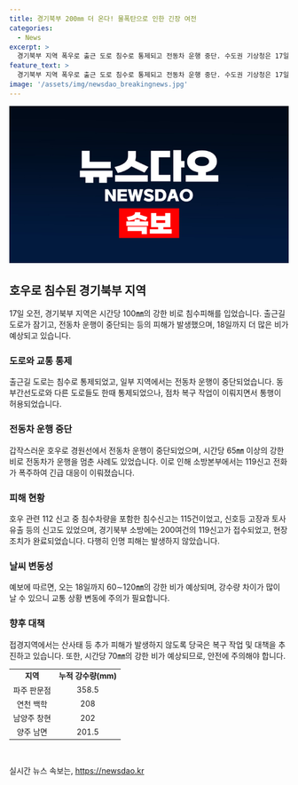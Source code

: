 ```yaml
---
title: 경기북부 200㎜ 더 온다! 물폭탄으로 인한 긴장 여전
categories:
  - News
excerpt: >
  경기북부 지역 폭우로 출근 도로 침수로 통제되고 전동차 운행 중단. 수도권 기상청은 17일부터 18일까지 200mm 이상의 비로 호우경보. 도로 통제, 전동차 운행 중단에 따른 교통 불편. 경기북부 지역에서 총 424건의 호우 관련 112 신고, 115건의 침수신고 접수. 다행히 인명 피해는 발생하지 않았으며, 현재 복구 작업과 주의가 요구된다. 
feature_text: >
  경기북부 지역 폭우로 출근 도로 침수로 통제되고 전동차 운행 중단. 수도권 기상청은 17일부터 18일까지 200mm 이상의 비로 호우경보. 도로 통제, 전동차 운행 중단에 따른 교통 불편. 경기북부 지역에서 총 424건의 호우 관련 112 신고, 115건의 침수신고 접수. 다행히 인명 피해는 발생하지 않았으며, 현재 복구 작업과 주의가 요구된다. 
image: '/assets/img/newsdao_breakingnews.jpg'
---
```


<p><img src="/assets/img/newsdao_breakingnews.jpg" alt="koreaapp 속보" /></p>

<h2 data-ke-size="size26">호우로 침수된 경기북부 지역</h2>

<p data-ke-size="size16">17일 오전, 경기북부 지역은 시간당 100㎜의 강한 비로 침수피해를 입었습니다. 출근길 도로가 잠기고, 전동차 운행이 중단되는 등의 피해가 발생했으며, 18일까지 더 많은 비가 예상되고 있습니다.</p>

<h3>도로와 교통 통제</h3>

<p data-ke-size="size16">출근길 도로는 침수로 통제되었고, 일부 지역에서는 전동차 운행이 중단되었습니다. 동부간선도로와 다른 도로들도 한때 통제되었으나, 점차 복구 작업이 이뤄지면서 통행이 허용되었습니다.</p>

<h3>전동차 운행 중단</h3>

<p data-ke-size="size16">갑작스러운 호우로 경원선에서 전동차 운행이 중단되었으며, 시간당 65㎜ 이상의 강한 비로 전동차가 운행을 멈춘 사례도 있었습니다. 이로 인해 소방본부에서는 119신고 전화가 폭주하여 긴급 대응이 이뤄졌습니다.</p>

<h3>피해 현황</h3>

<p data-ke-size="size16">호우 관련 112 신고 중 침수차량을 포함한 침수신고는 115건이었고, 신호등 고장과 토사 유출 등의 신고도 있었으며, 경기북부 소방에는 200여건의 119신고가 접수되었고, 현장 조치가 완료되었습니다. 다행히 인명 피해는 발생하지 않았습니다.</p>

<h3>날씨 변동성</h3>

<p data-ke-size="size16">예보에 따르면, 오는 18일까지 60∼120㎜의 강한 비가 예상되며, 강수량 차이가 많이 날 수 있으니 교통 상황 변동에 주의가 필요합니다.</p>

<h3>향후 대책</h3>

<p data-ke-size="size16">접경지역에서는 산사태 등 추가 피해가 발생하지 않도록 당국은 복구 작업 및 대책을 추진하고 있습니다. 또한, 시간당 70㎜의 강한 비가 예상되므로, 안전에 주의해야 합니다.</p>

<table>
    <tbody>
        <tr>
            <td style="text-align: center; height: 17px;"><b>지역</b></td>
            <td style="text-align: center; height: 17px;"><b>누적 강수량(mm)</b></td>
        </tr>
        <tr>
            <td style="text-align: center; height: 17px;">파주 판문점</td>
            <td style="text-align: center; height: 17px;">358.5</td>
        </tr>
        <tr>
            <td style="text-align: center; height: 17px;">연천 백학</td>
            <td style="text-align: center; height: 17px;">208</td>
        </tr>
        <tr>
            <td style="text-align: center; height: 17px;">남양주 창현</td>
            <td style="text-align: center; height: 17px;">202</td>
        </tr>
        <tr>
            <td style="text-align: center; height: 17px;">양주 남면</td>
            <td style="text-align: center; height: 17px;">201.5</td>
        </tr>
    </tbody>
</table>

<p data-ke-size="size16">&nbsp;</p>
실시간 뉴스 속보는, <a href="https://newsdao.kr" rel="dofollow">https://newsdao.kr</a>


